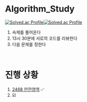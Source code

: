 # Algorithm_Study

[![Solved.ac Profile](http://mazassumnida.wtf/api/generate_badge?boj=biomatrix117)](https://solved.ac/biomatrix117)[![Solved.ac Profile](http://mazassumnida.wtf/api/generate_badge?boj=biomatrix117)](https://solved.ac/biomatrix117)<br/>

1. 숙제를 풀어온다
2. 13시 30분에 서로의 코드를 리뷰한다
3. 다음 문제를 정한다

<br>

# 진행 상황

1. [2468 안전영역](https://www.acmicpc.net/problem/2468) ✅
2. ☑️
